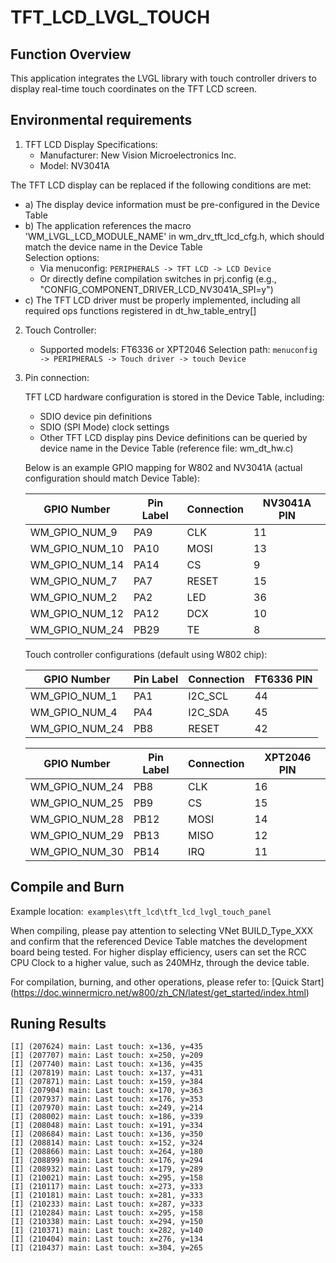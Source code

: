 # TFT_LCD_LVGL_TOUCH

## Function Overview
This application integrates the LVGL library with touch controller drivers to display real-time touch coordinates on the TFT LCD screen.

## Environmental requirements

1. TFT LCD Display Specifications:
   - Manufacturer: New Vision Microelectronics Inc.
   - Model: NV3041A

The TFT LCD display can be replaced if the following conditions are met:  
   - a) The display device information must be pre-configured in the Device Table  
   - b) The application references the macro 'WM_LVGL_LCD_MODULE_NAME' in wm_drv_tft_lcd_cfg.h, which should match the device name in the Device Table  
      Selection options:  
      - Via menuconfig: `PERIPHERALS -> TFT LCD -> LCD Device`
      - Or directly define compilation switches in prj.config (e.g., "CONFIG_COMPONENT_DRIVER_LCD_NV3041A_SPI=y")  
   - c) The TFT LCD driver must be properly implemented, including all required ops functions registered in dt_hw_table_entry[]

2. Touch Controller:
   - Supported models: FT6336 or XPT2046
   Selection path: `menuconfig -> PERIPHERALS -> Touch driver -> touch Device`

3. Pin connection:

   TFT LCD hardware configuration is stored in the Device Table, including:
   - SDIO device pin definitions
   - SDIO (SPI Mode) clock settings
   - Other TFT LCD display pins
   Device definitions can be queried by device name in the Device Table (reference file: wm_dt_hw.c)

   Below is an example GPIO mapping for W802 and NV3041A (actual configuration should match Device Table):

   |    GPIO Number    | Pin Label | Connection  | NV3041A PIN |
   | ----------------- | -------- | ----------- | ----------- |
   | WM_GPIO_NUM_9     |   PA9    |   CLK       | 11          |
   | WM_GPIO_NUM_10    |   PA10   |   MOSI      | 13          |
   | WM_GPIO_NUM_14    |   PA14   |   CS        | 9           |
   | WM_GPIO_NUM_7     |   PA7    |   RESET     | 15          |
   | WM_GPIO_NUM_2     |   PA2    |   LED       | 36          |
   | WM_GPIO_NUM_12    |   PA12   |   DCX       | 10          |
   | WM_GPIO_NUM_24    |   PB29   |   TE        | 8           |


   Touch controller configurations (default using W802 chip):

   |    GPIO Number    | Pin Label | Connection  | FT6336 PIN |
   | ----------------- | -------- | ----------- | ---------- |
   | WM_GPIO_NUM_1     |   PA1    | I2C_SCL     | 44         |
   | WM_GPIO_NUM_4     |   PA4    | I2C_SDA     | 45         |
   | WM_GPIO_NUM_24    |   PB8    | RESET       | 42         |

   |    GPIO Number    | Pin Label | Connection  | XPT2046 PIN |
   | ----------------- | -------- | ----------- | ----------- |
   | WM_GPIO_NUM_24    |   PB8    | CLK         | 16          |
   | WM_GPIO_NUM_25    |   PB9    | CS          | 15          |
   | WM_GPIO_NUM_28    |   PB12   | MOSI        | 14          |
   | WM_GPIO_NUM_29    |   PB13   | MISO        | 12          |
   | WM_GPIO_NUM_30    |   PB14   | IRQ         | 11          |


## Compile and Burn

Example location:` examples\tft_lcd\tft_lcd_lvgl_touch_panel`

When compiling, please pay attention to selecting VNet BUILD_Type_XXX and confirm that the referenced Device Table matches the development board being tested.
For higher display efficiency, users can set the RCC CPU Clock to a higher value, such as 240MHz, through the device table.

For compilation, burning, and other operations,
please refer to: [Quick Start] (https://doc.winnermicro.net/w800/zh_CN/latest/get_started/index.html)

## Runing Results

```
[I] (207624) main: Last touch: x=136, y=435
[I] (207707) main: Last touch: x=250, y=209
[I] (207740) main: Last touch: x=136, y=435
[I] (207819) main: Last touch: x=137, y=431
[I] (207871) main: Last touch: x=159, y=384
[I] (207904) main: Last touch: x=170, y=363
[I] (207937) main: Last touch: x=176, y=353
[I] (207970) main: Last touch: x=249, y=214
[I] (208002) main: Last touch: x=186, y=339
[I] (208048) main: Last touch: x=191, y=334
[I] (208684) main: Last touch: x=136, y=350
[I] (208814) main: Last touch: x=152, y=324
[I] (208866) main: Last touch: x=264, y=180
[I] (208899) main: Last touch: x=176, y=294
[I] (208932) main: Last touch: x=179, y=289
[I] (210021) main: Last touch: x=295, y=158
[I] (210117) main: Last touch: x=273, y=333
[I] (210181) main: Last touch: x=281, y=333
[I] (210233) main: Last touch: x=287, y=333
[I] (210284) main: Last touch: x=295, y=158
[I] (210338) main: Last touch: x=294, y=150
[I] (210371) main: Last touch: x=282, y=140
[I] (210404) main: Last touch: x=276, y=134
[I] (210437) main: Last touch: x=304, y=265
```
